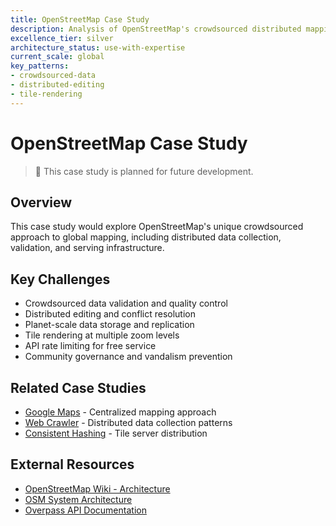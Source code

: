 ```yaml
---
title: OpenStreetMap Case Study
description: Analysis of OpenStreetMap's crowdsourced distributed mapping infrastructure
excellence_tier: silver
architecture_status: use-with-expertise
current_scale: global
key_patterns:
- crowdsourced-data
- distributed-editing
- tile-rendering
---
```


# OpenStreetMap Case Study

> 🚧 This case study is planned for future development.

## Overview
This case study would explore OpenStreetMap's unique crowdsourced approach to global mapping, including distributed data collection, validation, and serving infrastructure.

## Key Challenges
- Crowdsourced data validation and quality control
- Distributed editing and conflict resolution
- Planet-scale data storage and replication
- Tile rendering at multiple zoom levels
- API rate limiting for free service
- Community governance and vandalism prevention

## Related Case Studies
- [Google Maps](../google-maps.md) - Centralized mapping approach
- [Web Crawler](../../../architects-handbook/case-studies/infrastructure/web-crawler.md) - Distributed data collection patterns
- [Consistent Hashing](consistent-hashing.md) - Tile server distribution

## External Resources
- [OpenStreetMap Wiki - Architecture](https://wiki.openstreetmap.org/wiki/Component_overview)
- [OSM System Architecture](https://wiki.openstreetmap.org/wiki/Servers)
- [Overpass API Documentation](https://wiki.openstreetmap.org/wiki/Overpass_API)